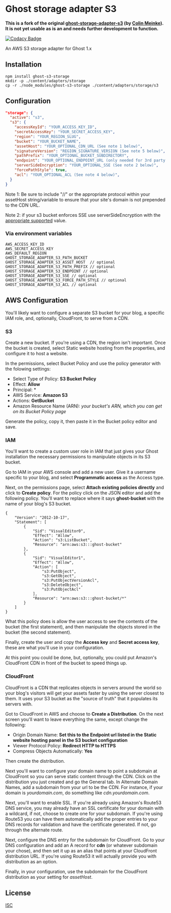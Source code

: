 # Ghost storage adapter S3

**This is a fork of the original [ghost-storage-adapter-s3](https://github.com/colinmeinke/ghost-storage-adapter-s3)  (by [Colin Meinke](https://github.com/colinmeinke)). It is not yet usable as is an and needs further development to function.**

[![Codacy Badge](https://api.codacy.com/project/badge/Grade/bb71a96adca24c828a2b56a937a0af23)](https://app.codacy.com/gh/phpb-com/ghost-s3-storage?utm_source=github.com&utm_medium=referral&utm_content=phpb-com/ghost-s3-storage&utm_campaign=Badge_Grade_Settings)

An AWS S3 storage adapter for Ghost 1.x

## Installation

```shell
npm install ghost-s3-storage
mkdir -p ./content/adapters/storage
cp -r ./node_modules/ghost-s3-storage ./content/adapters/storage/s3
```

## Configuration

```json
"storage": {
  "active": "s3",
  "s3": {
    "accessKeyId": "YOUR_ACCESS_KEY_ID",
    "secretAccessKey": "YOUR_SECRET_ACCESS_KEY",
    "region": "YOUR_REGION_SLUG",
    "bucket": "YOUR_BUCKET_NAME",
    "assetHost": "YOUR_OPTIONAL_CDN_URL (See note 1 below)",
    "signatureVersion": "REGION_SIGNATURE_VERSION (See note 5 below)",
    "pathPrefix": "YOUR_OPTIONAL_BUCKET_SUBDIRECTORY",
    "endpoint": "YOUR_OPTIONAL_ENDPOINT_URL (only needed for 3rd party S3 providers)",
    "serverSideEncryption": "YOUR_OPTIONAL_SSE (See note 2 below)",
    "forcePathStyle": true,
    "acl": "YOUR_OPTIONAL_ACL (See note 4 below)",
  }
}
```
Note 1: Be sure to include "//" or the appropriate protocol within your assetHost string/variable to ensure that your site's domain is not prepended to the CDN URL.

Note 2: if your s3 bucket enforces SSE use serverSideEncryption with the [appropriate supported](https://docs.aws.amazon.com/AWSJavaScriptSDK/latest/AWS/S3.html#putObject-property) value.

### Via environment variables

```
AWS_ACCESS_KEY_ID
AWS_SECRET_ACCESS_KEY
AWS_DEFAULT_REGION
GHOST_STORAGE_ADAPTER_S3_PATH_BUCKET
GHOST_STORAGE_ADAPTER_S3_ASSET_HOST  // optional
GHOST_STORAGE_ADAPTER_S3_PATH_PREFIX // optional
GHOST_STORAGE_ADAPTER_S3_ENDPOINT // optional
GHOST_STORAGE_ADAPTER_S3_SSE // optional
GHOST_STORAGE_ADAPTER_S3_FORCE_PATH_STYLE // optional
GHOST_STORAGE_ADAPTER_S3_ACL // optional
```

## AWS Configuration
You'll likely want to configure a separate S3 bucket for your blog, a specific IAM role, and, optionally, CloudFront, to serve from a CDN.

### S3
Create a new bucket. If you're using a CDN, the region isn't important. Once the bucket is created, select Static website hosting from the properties, and configure it to host a website.

In the permissions, select Bucket Policy and use the policy generator with the folowing settings:
- Select Type of Policy: **S3 Bucket Policy**
- Effect: **Allow**
- Principal: *
- AWS Service: **Amazon S3**
- Actions: **GetBucket**
- Amazon Resource Name (ARN): *your bucket's ARN, which you can get on its Bucket Policy page*

Generate the policy, copy it, then paste it in the Bucket policy editor and save.

### IAM
You'll want to create a custom user role in IAM that just gives your Ghost installation the necessary permissions to manipulate objects in its S3 bucket.

Go to IAM in your AWS console and add a new user. Give it a username specific to your blog, and select **Programmatic access** as the Access type.

Next, on the permissions page, select **Attach existing policies directly** and click to **Create policy**. For the policy click on the JSON editor and add the following policy. You'll want to replace where it says **ghost-bucket** with the name of your blog's S3 bucket.

```
{
    "Version": "2012-10-17",
    "Statement": [
        {
            "Sid": "VisualEditor0",
            "Effect": "Allow",
            "Action": "s3:ListBucket",
            "Resource": "arn:aws:s3:::ghost-bucket"
        },
        {
            "Sid": "VisualEditor1",
            "Effect": "Allow",
            "Action": [
                "s3:PutObject",
                "s3:GetObject",
                "s3:PutObjectVersionAcl",
                "s3:DeleteObject",
                "s3:PutObjectAcl"
            ],
            "Resource": "arn:aws:s3:::ghost-bucket/*"
        }
    ]
}
```

What this policy does is allow the user access to see the contents of the bucket (the first statement), and then manipulate the objects stored in the bucket (the second statement).

Finally, create the user and copy the **Access key** and **Secret access key**, these are what you'll use in your configuration.

At this point you could be done, but, optionally, you could put Amazon's CloudFront CDN in front of the bucket to speed things up.

### CloudFront
CloudFront is a CDN that replicates objects in servers around the world so your blog's visitors will get your assets faster by using the server closest to them. It uses your S3 bucket as the "source of truth" that it populates its servers with.

Got to CloudFront in AWS and choose to **Create a Distribution**. On the next screen you'll want to leave everything the same, except change the following:
- Origin Domain Name: **Set this to the Endpoint url listed in the Static website hosting panel in the S3 bucket configuration**
- Viewer Protocol Policy: **Redirect HTTP to HTTPS**
- Compress Objects Automatically: **Yes**

Then create the distribution.

Next you'll want to configure your domain name to point a subdomain at CloudFront so you can serve static content through the CDN. Click on the distribution you just created and go the General tab. In Alternate Domain Names, add a subdomain from your url to be the CDN. For instance, if your domain is *yourdomain.com*, do something like *cdn.yourdomain.com*.

Next, you'll want to enable SSL. If you're already using Amazon's Route53 DNS service, you may already have an SSL certificate for your domain with a wildcard, if not, choose to create one for your subdomain. If you're using Route53 you can have them automatically add the proper entries to your DNS records for validation and have the certificate generated. If not, go through the alternate route.

Next, configure the DNS entry for the subdomain for CloudFront. Go to your DNS configuration and add an A record for **cdn** (or whatever subdomain your chose), and then set it up as an alias that points at your CloudFront distribution URL. If you're using Route53 it will actually provide you with distribution as an option.

Finally, in your configuration, use the subdomain for the CloudFront distribution as your setting for *assetHost*.

## License

[ISC](./LICENSE.md)
